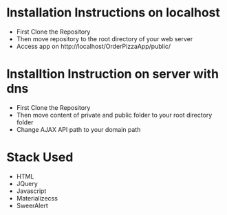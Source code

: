 # Installation Instructions on localhost

* First Clone the Repository 
* Then move repository to the root directory of your web server
* Access app on http://localhost/OrderPizzaApp/public/

# Installtion Instruction on server with dns

* First Clone the Repository
* Then move content of private and public folder to your root directory folder
* Change AJAX API path to your domain path

# Stack Used

* HTML
* JQuery
* Javascript
* Materializecss
* SweerAlert
